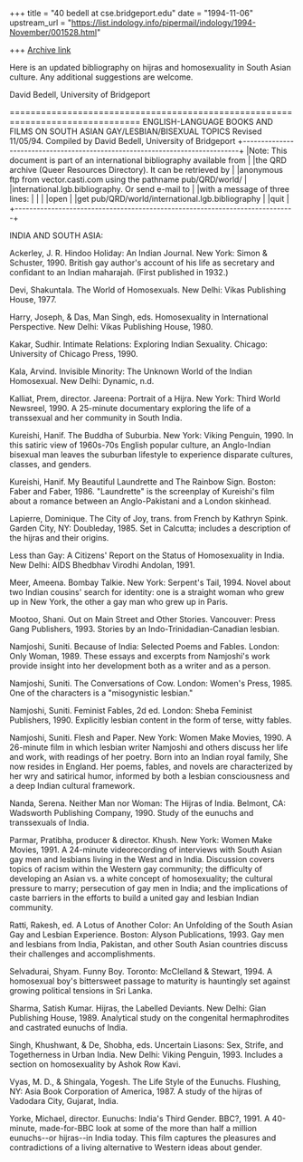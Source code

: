 +++
title = "40 bedell at cse.bridgeport.edu"
date = "1994-11-06"
upstream_url = "https://list.indology.info/pipermail/indology/1994-November/001528.html"

+++
[Archive link](https://list.indology.info/pipermail/indology/1994-November/001528.html)

Here is an updated bibliography on hijras and homosexuality in South
Asian culture.  Any additional suggestions are welcome.

David Bedell, University of Bridgeport <bedell at cse.bridgeport.edu>

===============================================================================
ENGLISH-LANGUAGE BOOKS AND FILMS ON SOUTH ASIAN GAY/LESBIAN/BISEXUAL TOPICS
Revised 11/05/94.
Compiled by David Bedell, University of Bridgeport <bedell at cse.bridgeport.edu>
+-----------------------------------------------------------------------------+
|Note:  This document is part of an international bibliography available from |
|the QRD archive (Queer Resources Directory).  It can be retrieved by         |
|anonymous ftp from vector.casti.com using the pathname pub/QRD/world/        |
|international.lgb.bibliography.  Or send e-mail to <ftpmail at vector.casti.com>|
|with a message of three lines:                                               |
|                                                                             |
|open                                                                         |
|get pub/QRD/world/international.lgb.bibliography                             |
|quit                                                                         |
+-----------------------------------------------------------------------------+

INDIA AND SOUTH ASIA:

Ackerley, J. R.  Hindoo Holiday:  An Indian Journal.  New York:  Simon &
 Schuster, 1990.  British gay author's account of his life as secretary and
 confidant to an Indian maharajah.  (First published in 1932.)

Devi, Shakuntala.  The World of Homosexuals.  New Delhi:  Vikas Publishing
 House, 1977.

Harry, Joseph, & Das, Man Singh, eds.  Homosexuality in International
 Perspective.  New Delhi:  Vikas Publishing House, 1980.

Kakar, Sudhir.  Intimate Relations:  Exploring Indian Sexuality.  Chicago:
 University of Chicago Press, 1990.

Kala, Arvind.  Invisible Minority:  The Unknown World of the Indian Homosexual.
 New Delhi:  Dynamic, n.d.

Kalliat, Prem, director.  Jareena:  Portrait of a Hijra.  New York:  Third
 World Newsreel, 1990.  A 25-minute documentary exploring the life of a
 transsexual and her community in South India. 

Kureishi, Hanif.  The Buddha of Suburbia.  New York:  Viking Penguin, 1990.
 In this satiric view of 1960s-70s English popular culture, an Anglo-Indian
 bisexual man leaves the suburban lifestyle to experience disparate cultures,
 classes, and genders.

Kureishi, Hanif.  My Beautiful Laundrette and The Rainbow Sign.  Boston: 
 Faber and Faber, 1986.  "Laundrette" is the screenplay of Kureishi's film
 about a romance between an Anglo-Pakistani and a London skinhead.

Lapierre, Dominique.  The City of Joy, trans. from French by Kathryn Spink.
 Garden City, NY:  Doubleday, 1985.  Set in Calcutta; includes a description
 of the hijras and their origins.

Less than Gay:  A Citizens' Report on the Status of Homosexuality in India.
 New Delhi:  AIDS Bhedbhav Virodhi Andolan, 1991.

Meer, Ameena.  Bombay Talkie.  New York:  Serpent's Tail, 1994.  Novel
 about two Indian cousins' search for identity:  one is a straight woman
 who grew up in New York, the other a gay man who grew up in Paris. 

Mootoo, Shani.  Out on Main Street and Other Stories.  Vancouver:  Press Gang
 Publishers, 1993.  Stories by an Indo-Trinidadian-Canadian lesbian.

Namjoshi, Suniti.  Because of India:  Selected Poems and Fables.  London: 
 Only Woman, 1989.  These essays and excerpts from Namjoshi's work provide
 insight into her development both as a writer and as a person. 

Namjoshi, Suniti.  The Conversations of Cow.  London:  Women's Press, 1985.
 One of the characters is a "misogynistic lesbian."

Namjoshi, Suniti.  Feminist Fables, 2d ed.  London:  Sheba Feminist
 Publishers, 1990.  Explicitly lesbian content in the form of terse, witty
 fables. 

Namjoshi, Suniti.  Flesh and Paper.  New York:  Women Make Movies, 1990. 
 A 26-minute film in which lesbian writer Namjoshi and others discuss her life
 and work, with readings of her poetry.  Born into an Indian royal family,
 She now resides in England.  Her poems, fables, and novels are characterized
 by her wry and satirical humor, informed by both a lesbian consciousness and
 a deep Indian cultural framework. 

Nanda, Serena.  Neither Man nor Woman:  The Hijras of India.  Belmont, CA:
 Wadsworth Publishing Company, 1990.  Study of the eunuchs and transsexuals of
 India.

Parmar, Pratibha, producer & director.  Khush.  New York:  Women Make Movies,
 1991.  A 24-minute videorecording of interviews with South Asian gay men and
 lesbians living in the West and in India.  Discussion covers topics of racism
 within the Western gay community; the difficulty of developing an Asian vs. a
 white concept of homosexuality; the cultural pressure to marry; persecution of
 gay men in India; and the implications of caste barriers in the efforts to
 build a united gay and lesbian Indian community.

Ratti, Rakesh, ed.  A Lotus of Another Color:  An Unfolding of the South Asian
 Gay and Lesbian Experience.  Boston:  Alyson Publications, 1993.  Gay men and
 lesbians from India, Pakistan, and other South Asian countries discuss their
 challenges and accomplishments.

Selvadurai, Shyam.  Funny Boy.  Toronto:  McClelland & Stewart, 1994.  A
 homosexual boy's bittersweet passage to maturity is hauntingly set against
 growing political tensions in Sri Lanka. 

Sharma, Satish Kumar.  Hijras, the Labelled Deviants.  New Delhi:  Gian
 Publishing House, 1989.  Analytical study on the congenital hermaphrodites and
 castrated eunuchs of India.

Singh, Khushwant, & De, Shobha, eds.  Uncertain Liasons:  Sex, Strife, and
 Togetherness in Urban India.  New Delhi:  Viking Penguin, 1993.  Includes a
 section on homosexuality by Ashok Row Kavi.

Vyas, M. D., & Shingala, Yogesh.  The Life Style of the Eunuchs.  Flushing, NY:
 Asia Book Corporation of America, 1987.  A study of the hijras of Vadodara
 City, Gujarat, India.

Yorke, Michael, director.  Eunuchs:  India's Third Gender.  BBC?, 1991.
 A 40-minute, made-for-BBC look at some of the more than half a million
 eunuchs--or hijras--in India today.  This film captures the pleasures
 and contradictions of a living alternative to Western ideas about gender. 





